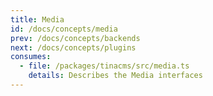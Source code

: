 ```yaml
---
title: Media
id: /docs/concepts/media
prev: /docs/concepts/backends
next: /docs/concepts/plugins
consumes:
  - file: /packages/tinacms/src/media.ts
    details: Describes the Media interfaces
---
```

